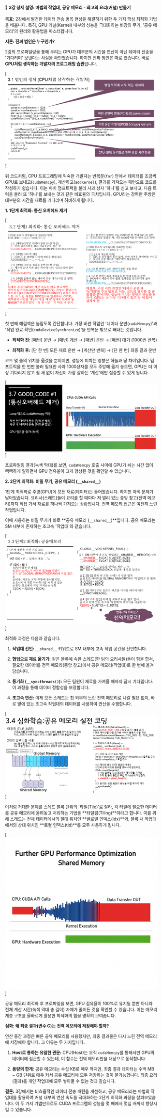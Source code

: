 #### 📄 3강 상세 설명: 마법의 작업대, 공유 메모리 - 최고의 요리(커널) 만들기

**목표:** 2강에서 발견한 데이터 전송 병목 현상을 해결하기 위한 두 가지 핵심 최적화 기법을 배웁니다. 특히, GPU 커널(Kernel) 내부의 성능을 극대화하는 비장의 무기, '공유 메모리'의 원리와 활용법을 마스터합니다.

**서론: 진짜 범인은 누구인가?**

2강의 프로파일링을 통해 우리는 GPU가 대부분의 시간을 연산이 아닌 데이터 전송을 '기다리며' 보낸다는 사실을 확인했습니다. 하지만 진짜 범인은 따로 있습니다. 바로 **CPU처럼 생각하는 개발자의 프로그래밍 습관**입니다.

[![](images/Pasted%20image%2020250926160630.png)]

위 코드처럼, CPU 프로그래밍에 익숙한 개발자는 반복문(`for`) 안에서 데이터를 조금씩 GPU로 보내고(`cudaMemcpy`), 계산하고(`addKernel`), 결과를 가져오는 패턴으로 코드를 작성하기 쉽습니다. 이는 마치 덤프트럭을 불러 사과 상자 '하나'를 싣고 보내고, 다음 트럭을 불러 또 '하나'를 보내는 것과 같은 비효율의 극치입니다. GPU라는 강력한 주방은 대부분의 시간을 재료를 기다리며 허비하게 됩니다.

**1. 1단계 최적화: 통신 오버헤드 제거**

[![](images/Pasted%20image%2020250926160739.png)]

첫 번째 해결책은 놀랍도록 간단합니다. 가장 비싼 작업인 '데이터 운반(`cudaMemcpy`)'과 '작업 완료 확인(`cudaDeviceSynchronize`)'을 반복문 밖으로 빼내는 것입니다.

- **최적화 전:** [매번] 운반 → [매번] 계산 → [매번] 운반 → [매번] 대기 (1000번 반복)
    
- **최적화 후:** [단 한 번] 모든 재료 운반 → [계산만 반복] → [단 한 번] 최종 결과 운반
    

코드 몇 줄의 위치를 옮겼을 뿐이지만, 성능에 미치는 영향은 하늘과 땅 차이입니다. 덤프트럭을 한 번만 불러 필요한 사과 1000상자를 모두 주방에 옮겨 놓으면, GPU는 더 이상 기다리지 않고 쉴 새 없이 자신이 가장 잘하는 '계산'에만 집중할 수 있게 됩니다.

[![](images/Pasted%20image%2020250926160900.png)]

프로파일링 결과(녹색 막대)를 보면, `cudaMemcpy` 호출 사이에 GPU가 쉬는 시간 없이 빽빽하게 일하면서 GPU 점유율이 크게 향상된 것을 확인할 수 있습니다.

**2. 2단계 최적화: 비밀 무기, 공유 메모리 (`__shared__`)**

1단계 최적화로 주방(GPU)에 모든 재료(데이터)는 들어왔습니다. 하지만 아직 문제가 남아있습니다. 요리사(스레드)들이 요리를 할 때마다 저 멀리 있는 중앙 창고(전역 메모리)까지 직접 가서 재료를 하나씩 가져오는 상황입니다. 전역 메모리 접근은 여전히 느린 작업입니다.

이때 사용하는 비밀 무기가 바로 **공유 메모리 (`__shared__`)**입니다. 공유 메모리는 SM 내부에 존재하는 초고속 '작업대'와 같습니다.

[![](images/Pasted%20image%2020250926161117.png)]

최적화 과정은 다음과 같습니다.

1. **작업대 선언:** `__shared__` 키워드로 SM 내부에 고속 작업 공간을 선언합니다.
    
2. **협업으로 재료 옮기기:** 같은 블록에 속한 스레드(한 팀의 요리사들)들이 힘을 합쳐, 필요한 데이터를 전역 메모리(중앙 창고)에서 공유 메모리(작업대)로 한 번에 옮겨 담습니다.
    
3. **동기화 (`__syncthreads()`):** 모든 팀원이 재료를 가져올 때까지 잠시 기다립니다. 이 과정을 통해 데이터 정합성을 보장합니다.
    
4. **초고속 연산:** 이제 모든 스레드는 칩 외부의 느린 전역 메모리로 나갈 필요 없이, 바로 옆에 있는 초고속 작업대의 데이터를 사용하여 연산을 수행합니다.
    

[![](images/Pasted%20image%2020250926161230.png)]

이처럼 거대한 문제를 스레드 블록 단위의 '타일(Tile)'로 잘라, 각 타일에 필요한 데이터를 공유 메모리에 올려놓고 처리하는 기법을 **타일링(Tiling)**이라고 합니다. 이를 위해 스레드는 전체 데이터에서의 절대 위치인 **글로벌 인덱스(idx)**와, 블록 내 작업대에서의 상대 위치인 **로컬 인덱스(tid)**를 모두 사용하게 됩니다.

[![](images/Pasted%20image%2020250926161322.png)]

공유 메모리 최적화 후 프로파일을 보면, GPU 점유율이 100%로 유지될 뿐만 아니라 전체 계산 시간(녹색 막대 총 길이) 자체가 줄어든 것을 확인할 수 있습니다. 이는 메모리 계층 구조를 올바르게 활용한 최적화의 힘을 명확히 보여줍니다.

**심화: 왜 최종 결과(변수 C)는 전역 메모리에 저장해야 할까?**

연산 중간 과정은 빠른 공유 메모리를 사용했지만, 최종 결과물은 다시 느린 전역 메모리에 저장해야 합니다. 그 이유는 두 가지입니다.

1. **Host로 통하는 유일한 관문:** CPU(Host)는 오직 `cudaMemcpy`를 통해서만 GPU의 데이터에 접근할 수 있는데, 이 함수는 전역 메모리만을 대상으로 동작합니다.
    
2. **용량의 한계:** 공유 메모리는 수십 KB로 매우 작지만, 최종 결과 데이터는 수백 MB ~ GB 단위로 매우 커서 공유 메모리에 모두 저장하는 것이 불가능합니다. 최종 요리(결과)를 개인 작업대에 모두 쌓아둘 수 없는 것과 같습니다.
    

**결론:** 3강에서는 비효율적인 데이터 전송 패턴을 개선하고, 공유 메모리라는 마법의 작업대를 활용하여 커널 내부의 연산 속도를 극대화하는 2단계 최적화 과정을 살펴보았습니다. 이 두 가지 기법만으로도 CUDA 프로그램의 성능을 몇 배에서 몇십 배까지 향상시킬 수 있습니다.